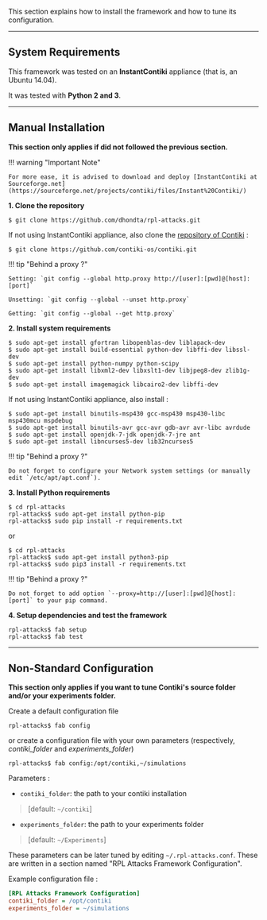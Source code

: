 This section explains how to install the framework and how to tune its configuration.

-----

## System Requirements

This framework was tested on an **InstantContiki** appliance (that is, an Ubuntu 14.04).

It was tested with **Python 2 and 3**.

-----

## Manual Installation

**This section only applies if did not followed the previous section.**

!!! warning "Important Note"

    For more ease, it is advised to download and deploy [InstantContiki at Sourceforge.net](https://sourceforge.net/projects/contiki/files/Instant%20Contiki/)

**1. Clone the repository**

```shell-session
$ git clone https://github.com/dhondta/rpl-attacks.git
```
 
If not using InstantContiki appliance, also clone the [repository of Contiki](https://github.com/contiki-os/contiki) :

```shell-session
$ git clone https://github.com/contiki-os/contiki.git
```
     
!!! tip "Behind a proxy ?"
    
    Setting: `git config --global http.proxy http://[user]:[pwd]@[host]:[port]`
    
    Unsetting: `git config --global --unset http.proxy`
    
    Getting: `git config --global --get http.proxy`

**2. Install system requirements**

```shell-session
$ sudo apt-get install gfortran libopenblas-dev liblapack-dev
$ sudo apt-get install build-essential python-dev libffi-dev libssl-dev
$ sudo apt-get install python-numpy python-scipy
$ sudo apt-get install libxml2-dev libxslt1-dev libjpeg8-dev zlib1g-dev
$ sudo apt-get install imagemagick libcairo2-dev libffi-dev
```

If not using InstantContiki appliance, also install :

```shell-session
$ sudo apt-get install binutils-msp430 gcc-msp430 msp430-libc msp430mcu mspdebug
$ sudo apt-get install binutils-avr gcc-avr gdb-avr avr-libc avrdude
$ sudo apt-get install openjdk-7-jdk openjdk-7-jre ant
$ sudo apt-get install libncurses5-dev lib32ncurses5
```

!!! tip "Behind a proxy ?"

    Do not forget to configure your Network system settings (or manually edit `/etc/apt/apt.conf`).

**3. Install Python requirements**

```shell-session
$ cd rpl-attacks
rpl-attacks$ sudo apt-get install python-pip
rpl-attacks$ sudo pip install -r requirements.txt
```

or

```shell-session
$ cd rpl-attacks
rpl-attacks$ sudo apt-get install python3-pip
rpl-attacks$ sudo pip3 install -r requirements.txt
```

!!! tip "Behind a proxy ?"

    Do not forget to add option `--proxy=http://[user]:[pwd]@[host]:[port]` to your pip command.
     
**4. Setup dependencies and test the framework**

```shell-session
rpl-attacks$ fab setup
rpl-attacks$ fab test
```

-----

## Non-Standard Configuration

**This section only applies if you want to tune Contiki's source folder and/or your experiments folder.**

Create a default configuration file

```shell-session
rpl-attacks$ fab config
```

or create a configuration file with your own parameters (respectively, *contiki_folder* and *experiments_folder*)

```shell-session
rpl-attacks$ fab config:/opt/contiki,~/simulations
```

Parameters :

- `contiki_folder`: the path to your contiki installation

>  [default: `~/contiki`]

- `experiments_folder`: the path to your experiments folder

>  [default: `~/Experiments`]

These parameters can be later tuned by editing ``~/.rpl-attacks.conf``. These are written in a section named "RPL Attacks Framework Configuration".

Example configuration file :

```cfg
[RPL Attacks Framework Configuration]
contiki_folder = /opt/contiki
experiments_folder = ~/simulations
```
